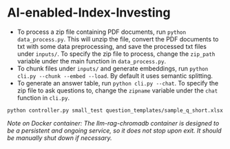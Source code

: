# AI-enabled-Index-Investing
* To process a zip file containing PDF documents, run `python data_process.py`. This will unzip the file, convert the PDF documents to txt with some data preprocessing, and save the processed txt files under `inputs/`. To specify the zip file to process, change the `zip_path` variable under the main function in `data_process.py`.
* To chunk files under `inputs/` and generate embeddings, run `python cli.py --chunk --embed --load`. By default it uses semantic splitting.
* To generate an answer table, run `python cli.py --chat`. To specify the zip file to ask questions to, change the `zipname` variable under the `chat` function in `cli.py`.

`python controller.py small_test question_templates/sample_q_short.xlsx`

*Note on Docker container: The llm-rag-chromadb container is designed to be a persistent and ongoing service, so it does not stop upon exit. It should be manually shut down if necessary.*